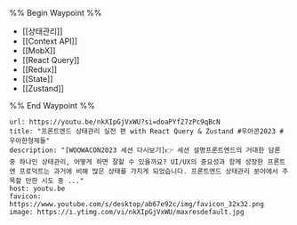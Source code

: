 %% Begin Waypoint %%
- [[상태관리]]
- [[Context API]]
- [[MobX]]
- [[React Query]]
- [[Redux]]
- [[State]]
- [[Zustand]]

%% End Waypoint %%


```cardlink
url: https://youtu.be/nkXIpGjVxWU?si=doaPYf27zPc9qBcN
title: "프론트엔드 상태관리 실전 편 with React Query & Zustand #우아콘2023 #우아한형제들"
description: "[WOOWACON2023 세션 다시보기]👉 세션 설명프론트엔드의 거대한 담론 중 하나인 상태관리, 어떻게 하면 잘할 수 있을까요? UI/UX의 중요성과 함께 성장한 프론트엔 프로덕트는 과거에 비해 많은 상태를 가지게 되었습니다. 프론트엔드 상태관리 분야에서 주목할 만한 시도 중 ..."
host: youtu.be
favicon: https://www.youtube.com/s/desktop/ab67e92c/img/favicon_32x32.png
image: https://i.ytimg.com/vi/nkXIpGjVxWU/maxresdefault.jpg
```
